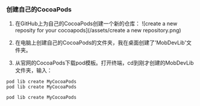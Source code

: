 ### 创建自己的CocoaPods
1. 在GitHub上为自己的CocoaPods创建一个新的仓库：
   ![create a new reposity for your cocoapods](/assets/create a new repository.png)

2. 在电脑上创建自己的CocoaPods的文件夹，我在桌面创建了'MobDevLib'文件夹。

3. 从官网的CocoaPods下载pod模板。打开终端，cd到刚才创建的MobDevLib文件夹，输入：

  ```
  pod lib create MyCocoaPods
 pod lib create MyCocoaPods

 pod lib create MyCocoaPods


  ```


